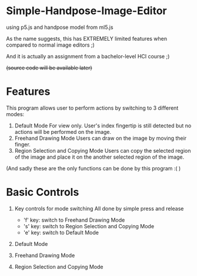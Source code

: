 # Simple-Handpose-Image-Editor
using p5.js and handpose model from ml5.js

As the name suggests, this has EXTREMELY limited features when compared to normal image editors ;)

And it is actually an assignment from a bachelor-level HCI course ;) 

~~(source code will be available later)~~

# Features
This program allows user to perform actions by switching to 3 different modes:
1. Default Mode
   For view only. User's index fingertip is still detected but no actions will be performed on the image.
2. Freehand Drawing Mode
   Users can draw on the image by moving their finger.
3. Region Selection and Copying Mode
   Users can copy the selected region of the image and place it on the another selected region of the image.

(And sadly these are the only functions can be done by this program :( )

# Basic Controls
1. Key controls for mode switching
   All done by simple press and release
   - 'f' key: switch to Freehand Drawing Mode
   - 's' key: switch to Region Selection and Copying Mode
   - 'e' key: switch to Default Mode
2. Default Mode
   
3. Freehand Drawing Mode
   
4. Region Selection and Copying Mode
